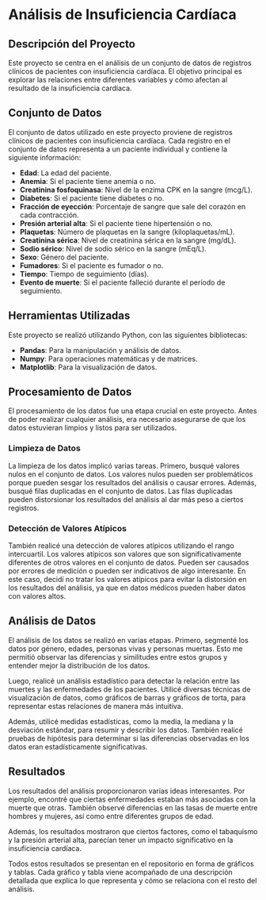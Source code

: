# Análisis de Insuficiencia Cardíaca 

## Descripción del Proyecto 

Este proyecto se centra en el análisis de un conjunto de datos de registros clínicos de pacientes con insuficiencia cardíaca. El objetivo principal es explorar las relaciones entre diferentes variables y cómo afectan al resultado de la insuficiencia cardíaca.

## Conjunto de Datos 

El conjunto de datos utilizado en este proyecto proviene de registros clínicos de pacientes con insuficiencia cardíaca. Cada registro en el conjunto de datos representa a un paciente individual y contiene la siguiente información:

- **Edad**: La edad del paciente.
- **Anemia**: Si el paciente tiene anemia o no.
- **Creatinina fosfoquinasa**: Nivel de la enzima CPK en la sangre (mcg/L).
- **Diabetes**: Si el paciente tiene diabetes o no.
- **Fracción de eyección**: Porcentaje de sangre que sale del corazón en cada contracción.
- **Presión arterial alta**: Si el paciente tiene hipertensión o no.
- **Plaquetas**: Número de plaquetas en la sangre (kiloplaquetas/mL).
- **Creatinina sérica**: Nivel de creatinina sérica en la sangre (mg/dL).
- **Sodio sérico**: Nivel de sodio sérico en la sangre (mEq/L).
- **Sexo**: Género del paciente.
- **Fumadores**: Si el paciente es fumador o no.
- **Tiempo**: Tiempo de seguimiento (días).
- **Evento de muerte**: Si el paciente falleció durante el período de seguimiento.

## Herramientas Utilizadas 

Este proyecto se realizó utilizando Python, con las siguientes bibliotecas:

- **Pandas**: Para la manipulación y análisis de datos.
- **Numpy**: Para operaciones matemáticas y de matrices.
- **Matplotlib**: Para la visualización de datos.

## Procesamiento de Datos 

El procesamiento de los datos fue una etapa crucial en este proyecto. Antes de poder realizar cualquier análisis, era necesario asegurarse de que los datos estuvieran limpios y listos para ser utilizados.

### Limpieza de Datos 

La limpieza de los datos implicó varias tareas. Primero, busqué valores nulos en el conjunto de datos. Los valores nulos pueden ser problemáticos porque pueden sesgar los resultados del análisis o causar errores. Además, busqué filas duplicadas en el conjunto de datos. Las filas duplicadas pueden distorsionar los resultados del análisis al dar más peso a ciertos registros. 

### Detección de Valores Atípicos 

También realicé una detección de valores atípicos utilizando el rango intercuartil. Los valores atípicos son valores que son significativamente diferentes de otros valores en el conjunto de datos. Pueden ser causados por errores de medición o pueden ser indicativos de algo interesante. En este caso, decidí no tratar los valores atípicos para evitar la distorsión en los resultados del análisis, ya que en datos médicos pueden haber datos con valores altos.


## Análisis de Datos 

El análisis de los datos se realizó en varias etapas. Primero, segmenté los datos por género, edades, personas vivas y personas muertas. Esto me permitió observar las diferencias y similitudes entre estos grupos y entender mejor la distribución de los datos.

Luego, realicé un análisis estadístico para detectar la relación entre las muertes y las enfermedades de los pacientes. Utilicé diversas técnicas de visualización de datos, como gráficos de barras y gráficos de torta, para representar estas relaciones de manera más intuitiva.

Además, utilicé medidas estadísticas, como la media, la mediana y la desviación estándar, para resumir y describir los datos. También realicé pruebas de hipótesis para determinar si las diferencias observadas en los datos eran estadísticamente significativas.

## Resultados 

Los resultados del análisis proporcionaron varias ideas interesantes. Por ejemplo, encontré que ciertas enfermedades estaban más asociadas con la muerte que otras. También observé diferencias en las tasas de muerte entre hombres y mujeres, así como entre diferentes grupos de edad.

Además, los resultados mostraron que ciertos factores, como el tabaquismo y la presión arterial alta, parecían tener un impacto significativo en la insuficiencia cardíaca.

Todos estos resultados se presentan en el repositorio en forma de gráficos y tablas. Cada gráfico y tabla viene acompañado de una descripción detallada que explica lo que representa y cómo se relaciona con el resto del análisis.
